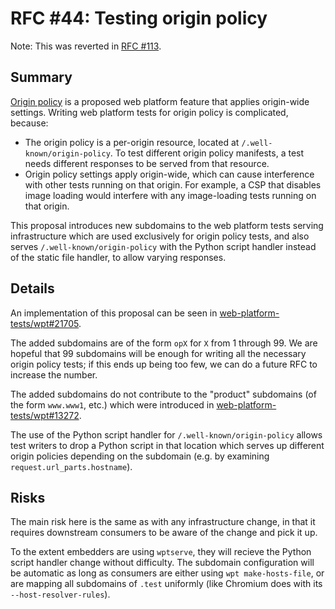 # RFC #44: Testing origin policy

Note: This was reverted in [RFC #113](origin_policy_revert.md).

## Summary

[Origin policy](https://wicg.github.io/origin-policy/) is a proposed web platform feature that applies origin-wide settings. Writing web platform tests for origin policy is complicated, because:

- The origin policy is a per-origin resource, located at `/.well-known/origin-policy`. To test different origin policy manifests, a test needs different responses to be served from that resource.
- Origin policy settings apply origin-wide, which can cause interference with other tests running on that origin. For example, a CSP that disables image loading would interfere with any image-loading tests running on that origin.

This proposal introduces new subdomains to the web platform tests serving infrastructure which are used exclusively for origin policy tests, and also serves `/.well-known/origin-policy` with the Python script handler instead of the static file handler, to allow varying responses.

## Details

An implementation of this proposal can be seen in [web-platform-tests/wpt#21705](https://github.com/web-platform-tests/wpt/pull/21705).

The added subdomains are of the form `opX` for `X` from 1 through 99. We are hopeful that 99 subdomains will be enough for writing all the necessary origin policy tests; if this ends up being too few, we can do a future RFC to increase the number.

The added subdomains do not contribute to the "product" subdomains (of the form `www.www1`, etc.) which were introduced in [web-platform-tests/wpt#13272](https://github.com/web-platform-tests/wpt/pull/13272).

The use of the Python script handler for `/.well-known/origin-policy` allows test writers to drop a Python script in that location which serves up different origin policies depending on the subdomain (e.g. by examining `request.url_parts.hostname`).

## Risks

The main risk here is the same as with any infrastructure change, in that it requires downstream consumers to be aware of the change and pick it up.

To the extent embedders are using `wptserve`, they will recieve the Python script handler change without difficulty. The subdomain configuration will be automatic as long as consumers are either using `wpt make-hosts-file`, or are mapping all subdomains of `.test` uniformly (like Chromium does with its `--host-resolver-rules`).
